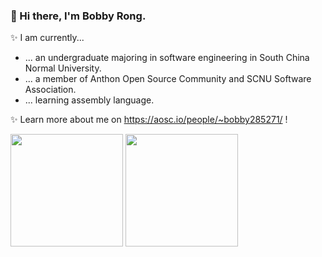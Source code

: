 ### 👋 Hi there, I'm Bobby Rong.

✨ I am currently...

- ... an undergraduate majoring in software engineering in South China Normal University.
- ... a member of Anthon Open Source Community and SCNU Software Association.
- ... learning assembly language.

✨ Learn more about me on https://aosc.io/people/~bobby285271/ !

<a href="#"><img src="https://github-readme-stats.vercel.app/api?username=bobby285271&show_icons=true" height="180px"></a> <a href="#"><img src="https://github-readme-stats.vercel.app/api/top-langs/?username=bobby285271&layout=compact" height="180px"></a>
